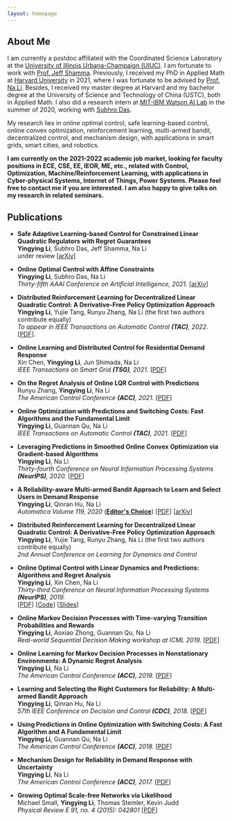 ```yaml
---
layout: homepage
---
```


## About Me

I am currently a postdoc affiliated with the Coordinated Science Laboratory at the [University of Illinois Urbana-Champaign (UIUC)](https://ise.illinois.edu/). I am fortunate to work with [Prof. Jeff Shamma](https://ise.illinois.edu/directory/profile/jshamma). Previously, I received my PhD in Applied Math at [Harvard University](https://www.seas.harvard.edu/applied-mathematics) in 2021, where I was fortunate to be advised by [Prof. Na Li](https://nali.seas.harvard.edu/). Besides, I received my master degree at Harvard and my bachelor degree at the University of Science and Technology of China (USTC), both in Applied Math. I also did a research intern at [MIT-IBM Watson AI Lab](https://mitibmwatsonailab.mit.edu/) in the summer of 2020, working with [Subhro Das](https://researcher.watson.ibm.com/researcher/view.php?person=ibm-Subhro.Das).

My research lies in online optimal control, safe learning-based control,  online convex optimization, reinforcement learning, multi-armed bandit, decentralized control, and mechanism design, with applications in smart grids, smart cities, and robotics.

**I am currently on the 2021-2022 academic job market, looking for faculty positions in ECE, CSE, EE, IEOR, ME, etc., related with Control, Optimization, Machine/Reinforcement Learning, with applications in Cyber-physical Systems, Internet of Things, Power Systems. Please feel free to contact me if you are interested. I am also happy to give talks on my research in related seminars.**


## Publications

- **Safe Adaptive Learning-based Control for Constrained Linear Quadratic Regulators with Regret Guarantees**
  <br>
  **Yingying Li**, Subhro Das, Jeff Shamma, Na Li
  <br>
  under review
  [[arXiv](https://arxiv.org/pdf/2111.00411.pdf)]
  
- **Online Optimal Control with Affine Constraints**
  <br>
  **Yingying Li**, Subhro Das, Na Li
  <br>
  *Thirty-fifth AAAI Conference on Artificial Intelligence, 2021.*
  [[arXiv](https://arxiv.org/pdf/2010.04891.pdf)]
  
- **Distributed Reinforcement Learning for Decentralized Linear Quadratic Control: A Derivative-Free Policy Optimization Approach**
  <br>
  **Yingying Li**, Yujie Tang, Runyu Zhang, Na Li (the first two authors contribute equally)
  <br>
  *To appear in IEEE Transactions on Automatic Control **(TAC)**, 2022.* 
  [[PDF](https://arxiv.org/pdf/1912.09135.pdf)].
  
- **Online Learning and Distributed Control for Residential Demand Response**
  <br>
  Xin Chen, **Yingying Li**, Jun Shimada, Na Li
  <br>
  *IEEE Transactions on Smart Grid **(TSG)**, 2021.* 
  [[PDF](./files/tsg_Online_Learning_and_Distributed_Control_for_Residential_Demand_Response.pdf)]

- **On the Regret Analysis of Online LQR Control with Predictions**
  <br>
  Runyu Zhang, **Yingying Li**,  Na Li
  <br>
  *The American Control Conference **(ACC)**, 2021.*
  [[PDF](https://arxiv.org/pdf/2102.01309.pdf)]

- **Online Optimization with Predictions and Switching Costs: Fast Algorithms and the Fundamental Limit**
  <br>
  **Yingying Li**, Guannan Qu, Na Li
  <br>
  *IEEE Transactions on Automatic Control **(TAC)**, 2021.* 
  [[PDF](https://arxiv.org/pdf/1801.07780.pdf)]

- **Leveraging Predictions in Smoothed Online Convex Optimization via Gradient-based Algorithms**
  <br>
  **Yingying Li**, Na Li
  <br>
  *Thirty-fourth Conference on Neural Information Processing Systems **(NeurIPS)**, 2020.*
  [[PDF](https://papers.nips.cc/paper/2020/file/a6e4f250fb5c56aaf215a236c64e5b0a-Paper.pdf)]

- **A Reliability-aware Multi-armed Bandit Approach to Learn and Select Users in Demand Response**
  <br>
  **Yingying Li**, Qinran Hu, Na Li
  <br>
  *Automatica Volume 119, 2020* ([**Editor's Choice**](https://www.journals.elsevier.com/automatica/editors-choice/september-2020-automatica))
  [[PDF](http://www.sciencedirect.com/science/article/pii/S0005109820302132)] [[arXiv](https://arxiv.org/pdf/2003.09505.pdf)] 
  
- **Distributed Reinforcement Learning for Decentralized Linear Quadratic Control: A Derivative-Free Policy Optimization Approach**
  <br>
  **Yingying Li**, Yujie Tang, Runyu Zhang, Na Li (the first two authors contribute equally)
  <br>
  *2nd Annual Conference on Learning for Dynamics and Control*
  

- **Online Optimal Control with Linear Dynamics and Predictions: Algorithms and Regret Analysis**
  <br>
  **Yingying Li**, Xin Chen, Na Li
  <br>
  *Thirty-third Conference on Neural Information Processing Systems **(NeurIPS)**, 2019.*
  <br>
  [[PDF](https://arxiv.org/pdf/1906.11378.pdf)] [[Code](https://github.com/li-yingying/RHGC)] [[Slides](https://drive.google.com/file/d/1j_EKJ2v_niRUGLde77idF-8kyaIgGdAA/view)]

- **Online Markov Decision Processes with Time-varying Transition Probabilities and Rewards**
  <br>
  **Yingying Li**, Aoxiao Zhong, Guannan Qu, Na Li
  <br>
  *Real-world Sequential Decision Making workshop at ICML 2019.* [[PDF](https://realworld-sdm.github.io/paper/25.pdf)]

- **Online Learning for Markov Decision Processes in Nonstationary Environments: A Dynamic Regret Analysis**
  <br>
  **Yingying Li**, Na Li
  <br>
  *The American Control Conference **(ACC)**, 2019.* [[PDF](https://nali.seas.harvard.edu/files/nali/files/2019acc_onlinemdp.pdf)]


- **Learning and Selecting the Right Customers for Reliability: A Multi-armed Bandit Approach**
  <br>
  **Yingying Li**, Qinran Hu, Na Li
  <br>
  *57th IEEE Conference on Decision and Control **(CDC)**, 2018.* [[PDF](https://scholar.harvard.edu/files/yingyingli/files/2018-2.pdf)]

- **Using Predictions in Online Optimization with Switching Costs: A Fast Algorithm and A Fundamental Limit**
  <br>
  **Yingying Li**, Guannan Qu, Na Li
  <br>
  *The American Control Conference **(ACC)**, 2018.* [[PDF](https://scholar.harvard.edu/files/yingyingli/files/2018-1.pdf)]

- **Mechanism Design for Reliability in Demand Response with Uncertainty**
  <br>
  **Yingying Li**, Na Li
  <br>
  *The American Control Conference **(ACC)**, 2017.* [[PDF](https://scholar.harvard.edu/files/yingyingli/files/2017-1.pdf)]

- **Growing Optimal Scale-free Networks via Likelihood**
  <br>
  Michael Small, **Yingying Li**, Thomas Stemler, Kevin Judd
  <br>
  *Physical Review E 91, no. 4 (2015): 042801* [[PDF](https://scholar.harvard.edu/files/yingyingli/files/2014-1.pdf)]
  
<!--
## Industry Experience
- Summer 2020: Research Intern  at [MIT-IBM Watson AI Lab](https://mitibmwatsonailab.mit.edu/) working with [Subhro Das](https://researcher.watson.ibm.com/researcher/view.php?person=ibm-Subhro.Das).


## Ph.D. Thesis
- Real-time Decision Making in Control and Optimization with Performance and Safety Guarantees. Harvard University, 2021.
  [[PDF](https://yingying.li/files/thesis.pdf)]
-->
